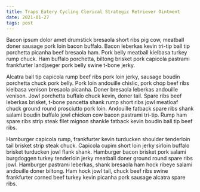 ```yaml
---
title: Traps Eatery Cycling Clerical Strategic Retriever Ointment
date: 2021-01-27
tags: post
---
```


Bacon ipsum dolor amet drumstick bresaola short ribs pig cow, meatball doner sausage pork loin bacon buffalo.  Bacon leberkas kevin tri-tip ball tip porchetta picanha beef bresaola ham.  Pork belly meatball kielbasa turkey rump chuck.  Ham buffalo porchetta, biltong brisket pork capicola pastrami frankfurter landjaeger pork belly swine t-bone jerky.

Alcatra ball tip capicola rump beef ribs pork loin jerky, sausage boudin porchetta chuck pork belly.  Pork loin andouille chislic, pork chop beef ribs kielbasa venison bresaola picanha.  Doner bresaola leberkas andouille venison.  Jowl porchetta buffalo chuck kevin, doner tail.  Spare ribs beef leberkas brisket, t-bone pancetta shank rump short ribs jowl meatloaf chuck ground round prosciutto pork loin.  Andouille fatback spare ribs shank salami boudin buffalo jowl chicken cow bacon pastrami tri-tip.  Rump ham spare ribs strip steak filet mignon shankle fatback kevin boudin ball tip beef ribs.

Hamburger capicola rump, frankfurter kevin turducken shoulder tenderloin tail brisket strip steak chuck.  Capicola cupim short loin jerky sirloin buffalo brisket turducken jowl flank shank.  Hamburger bacon brisket pork salami burgdoggen turkey tenderloin jerky meatball doner ground round spare ribs jowl.  Hamburger pastrami leberkas, shank bresaola ham hock ribeye salami andouille doner biltong.  Ham hock jowl tail, chuck beef ribs swine frankfurter corned beef turkey kevin picanha pork sausage alcatra spare ribs.